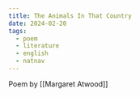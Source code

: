 ```yaml
---
title: The Animals In That Country
date: 2024-02-20
tags:
  - poem
  - literature
  - english
  - natnav
---
```

Poem by [[Margaret Atwood]]

